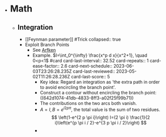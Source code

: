 - # Math
	- ## Integration
		- [[Feynman parameter]] #Trick
		  collapsed:: true
		- Exploit Branch Points
			- See [Arfken](((642d0ff2-1702-4be7-9a72-66e3a2f944c0)))
			- Example. $I=\int_0^{\infty} \frac{x^p d x}{x^2+1}, \quad 0<p<1$ #card
			  card-last-interval:: 32.52
			  card-repeats:: 1
			  card-ease-factor:: 2.6
			  card-next-schedule:: 2023-06-03T23:26:28.235Z
			  card-last-reviewed:: 2023-05-02T11:26:28.236Z
			  card-last-score:: 5
				- Key idea: Regard an integration as 'the extra path in order to avoid encircling the branch point'.
				- Construct a contour without encircling the branch point:
				  ((642d1074-41db-4833-8ff3-a02f25f99b71))
				- The contributions on the two arcs both vanish.
				- $A=I,B=e^{i 2p\pi}$, the total value is the sum of two residues.
				  $$
				  \left(1-e^{2 p \pi i}\right) I=(2 \pi i) \frac{1}{2 i}\left(e^{p \pi i / 2}-e^{3 p \pi i / 2}\right)
				  $$
				-